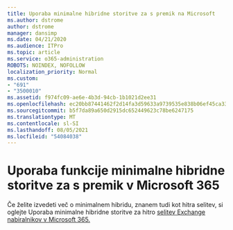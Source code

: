 ```yaml
---
title: Uporaba minimalne hibridne storitve za s premik na Microsoft
ms.author: dstrome
author: dstrome
manager: dansimp
ms.date: 04/21/2020
ms.audience: ITPro
ms.topic: article
ms.service: o365-administration
ROBOTS: NOINDEX, NOFOLLOW
localization_priority: Normal
ms.custom:
- "691"
- "3500010"
ms.assetid: f974fc09-ae6e-4b3d-94cb-1b1021d2ee31
ms.openlocfilehash: ec20bb87441462f2d14fa3d59633a9739535e838b06ef45ca33082a9c018d55c
ms.sourcegitcommit: b5f7da89a650d2915dc652449623c78be6247175
ms.translationtype: MT
ms.contentlocale: sl-SI
ms.lasthandoff: 08/05/2021
ms.locfileid: "54084038"
---
```

# <a name="using-minimal-hybrid-to-move-to-microsoft-365"></a>Uporaba funkcije minimalne hibridne storitve za s premik v Microsoft 365

Če želite izvedeti več o minimalnem hibridu, znanem tudi kot hitra selitev, si oglejte Uporaba minimalne hibridne storitve za hitro [selitev Exchange nabiralnikov v Microsoft 365.](https://docs.microsoft.com/Exchange/mailbox-migration/use-minimal-hybrid-to-quickly-migrate)
